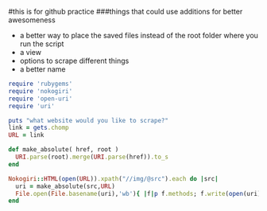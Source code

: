 #this is for github practice
###things that could use additions for better awesomeness
* a better way to place the saved files instead of the root folder where you run the script
* a view
* options to scrape different things
* a better name

```ruby
require 'rubygems'
require 'nokogiri'
require 'open-uri'
require 'uri'

puts "what website would you like to scrape?"
link = gets.chomp
URL = link

def make_absolute( href, root )
  URI.parse(root).merge(URI.parse(href)).to_s
end

Nokogiri::HTML(open(URL)).xpath("//img/@src").each do |src|
  uri = make_absolute(src,URL)
  File.open(File.basename(uri),'wb'){ |f|p f.methods; f.write(open(uri).read) }
end
```
